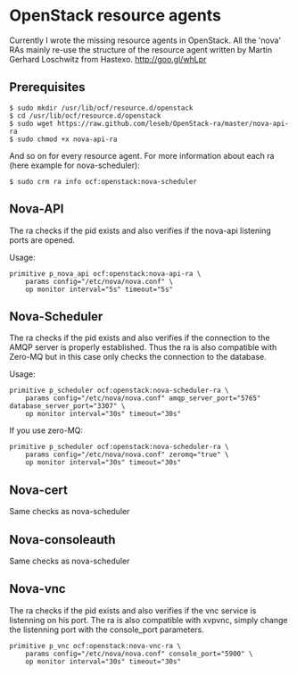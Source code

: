 OpenStack resource agents
=========================

Currently I wrote the missing resource agents in OpenStack. All the 'nova' RAs  mainly re-use the structure of the resource agent written by Martin Gerhard Loschwitz from Hastexo. http://goo.gl/whLpr

## Prerequisites

    $ sudo mkdir /usr/lib/ocf/resource.d/openstack
    $ cd /usr/lib/ocf/resource.d/openstack
    $ sudo wget https://raw.github.com/leseb/OpenStack-ra/master/nova-api-ra
    $ sudo chmod +x nova-api-ra

And so on for every resource agent. For more information about each ra (here example for nova-scheduler):

    $ sudo crm ra info ocf:openstack:nova-scheduler

## Nova-API

The ra checks if the pid exists and also verifies if the nova-api listening ports are opened.

Usage:

    primitive p_nova_api ocf:openstack:nova-api-ra \
        params config="/etc/nova/nova.conf" \
        op monitor interval="5s" timeout="5s"

## Nova-Scheduler

The ra checks if the pid exists and also verifies if the connection to the AMQP server is properly established. Thus the ra is also compatible with Zero-MQ but in this case only checks the connection to the database.

Usage:

    primitive p_scheduler ocf:openstack:nova-scheduler-ra \
        params config="/etc/nova/nova.conf" amqp_server_port="5765" database_server_port="3307" \
        op monitor interval="30s" timeout="30s"

If you use zero-MQ:

    primitive p_scheduler ocf:openstack:nova-scheduler-ra \
        params config="/etc/nova/nova.conf" zeromq="true" \
        op monitor interval="30s" timeout="30s"

## Nova-cert

Same checks as nova-scheduler

## Nova-consoleauth

Same checks as nova-scheduler

## Nova-vnc

The ra checks if the pid exists and also verifies if the vnc service is listenning on his port. The ra is also compatible with xvpvnc, simply change the listenning port with the console_port parameters.

    primitive p_vnc ocf:openstack:nova-vnc-ra \
        params config="/etc/nova/nova.conf" console_port="5900" \
        op monitor interval="30s" timeout="30s"
